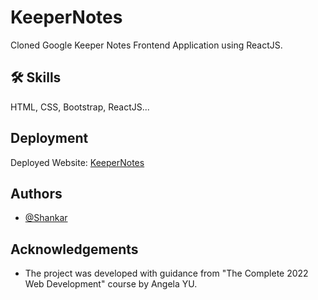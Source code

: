 # KeeperNotes

Cloned Google Keeper Notes Frontend Application using ReactJS.

## 🛠 Skills

HTML, CSS, Bootstrap, ReactJS...

## Deployment

Deployed Website: [KeeperNotes](https://shankar5.github.io/keeperNotes)

## Authors

- [@Shankar](https://github.com/shankar55)

## Acknowledgements

- The project was developed with guidance from "The Complete 2022 Web Development" course by Angela YU.
